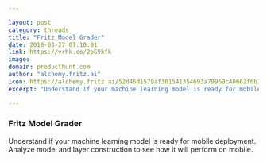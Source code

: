 ```yaml
---

layout: post
category: threads
title: "Fritz Model Grader"
date: 2018-03-27 07:10:01
link: https://vrhk.co/2pG9kfk
image: 
domain: producthunt.com
author: "alchemy.fritz.ai"
icon: https://alchemy.fritz.ai/52d46d1579af301541354693a79969c40662f6b1/favicon.ico
excerpt: "Understand if your machine learning model is ready for mobile deployment. Analyze model and layer construction to see how it will perform on mobile."

---
```


### Fritz Model Grader

Understand if your machine learning model is ready for mobile deployment. Analyze model and layer construction to see how it will perform on mobile.